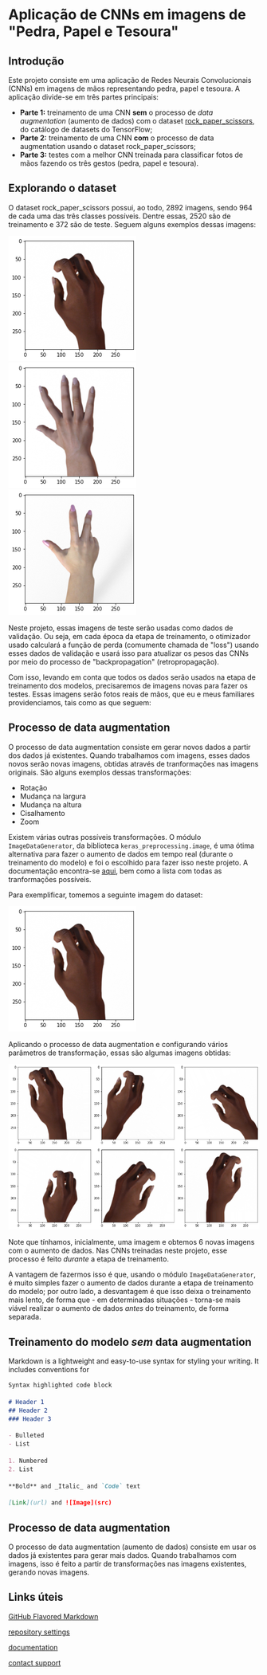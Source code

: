 # Aplicação de CNNs em imagens de "Pedra, Papel e Tesoura"

## Introdução

Este projeto consiste em uma aplicação de Redes Neurais Convolucionais (CNNs) em imagens de mãos representando pedra, papel e tesoura. A aplicação divide-se em três partes principais:

* **Parte 1:** treinamento de uma CNN **sem** o processo de _data augmentation_ (aumento de dados) com o dataset [rock_paper_scissors](https://www.tensorflow.org/datasets/catalog/rock_paper_scissors), do catálogo de datasets do TensorFlow;
* **Parte 2:** treinamento de uma CNN **com** o processo de data augmentation usando o dataset rock_paper_scissors;
* **Parte 3:** testes com a melhor CNN treinada para classificar fotos de mãos fazendo os três gestos (pedra, papel e tesoura).

## Explorando o dataset

O dataset rock_paper_scissors possui, ao todo, 2892 imagens, sendo 964 de cada uma das três classes possíveis. Dentre essas, 2520 são de treinamento e 372 são de teste. Seguem alguns exemplos dessas imagens:

![mao1](imgs/mao1.png "Mão fazendo o gesto de pedra") ![mao2](imgs/mao2.png "Mão fazendo o gesto de papel") ![mao3](imgs/mao3.png "Mão fazendo o gesto de tesoura")

Neste projeto, essas imagens de teste serão usadas como dados de validação. Ou seja, em cada época da etapa de treinamento, o otimizador usado calculará a função de perda (comumente chamada de "loss") usando esses dados de validação e usará isso para atualizar os pesos das CNNs por meio do processo de "backpropagation" (retropropagação).

Com isso, levando em conta que todos os dados serão usados na etapa de treinamento dos modelos, precisaremos de imagens novas para fazer os testes. Essas imagens serão fotos reais de mãos, que eu e meus familiares providenciamos, tais como as que seguem:



## Processo de data augmentation

O processo de data augmentation consiste em gerar novos dados a partir dos dados já existentes. Quando trabalhamos com imagens, esses dados novos serão novas imagens, obtidas através de tranformações nas imagens originais. São alguns exemplos dessas transformações:

* Rotação
* Mudança na largura
* Mudança na altura
* Cisalhamento
* Zoom

Existem várias outras possíveis transformações. O módulo ```ImageDataGenerator```, da biblioteca ```keras_preprocessing.image```, é uma ótima alternativa para fazer o aumento de dados em tempo real (durante o treinamento do modelo) e foi o escolhido para fazer isso neste projeto. A documentação encontra-se [aqui](https://www.tensorflow.org/api_docs/python/tf/keras/preprocessing/image/ImageDataGenerator), bem como a lista com todas as tranformações possíveis.

Para exemplificar, tomemos a seguinte imagem do dataset:

![mao_antes_data_augmentation](imgs/mao_antes_data_augmentation.png "Imagem antes do processo de data augmentation")

Aplicando o processo de data augmentation e configurando vários parâmetros de transformação, essas são algumas imagens obtidas:

![maos_data_augmentation](imgs/maos_data_augmentation.png "Resultados do processo de data augmentation")

Note que tínhamos, inicialmente, uma imagem e obtemos 6 novas imagens com o aumento de dados. Nas CNNs treinadas neste projeto, esse processo é feito _durante_ a etapa de treinamento. 

A vantagem de fazermos isso é que, usando o módulo ```ImageDataGenerator```, é muito simples fazer o aumento de dados durante a etapa de treinamento do modelo; por outro lado, a desvantagem é que isso deixa o treinamento mais lento, de forma que - em determinadas situações - torna-se mais viável realizar o aumento de dados _antes_ do treinamento, de forma separada.

## Treinamento do modelo _sem_ data augmentation

Markdown is a lightweight and easy-to-use syntax for styling your writing. It includes conventions for

```markdown
Syntax highlighted code block

# Header 1
## Header 2
### Header 3

- Bulleted
- List

1. Numbered
2. List

**Bold** and _Italic_ and `Code` text

[Link](url) and ![Image](src)
```
## Processo de data augmentation

O processo de data augmentation (aumento de dados) consiste em usar os dados já existentes para gerar mais dados. Quando trabalhamos com imagens, isso é feito a partir de transformações nas imagens existentes, gerando novas imagens.

## 

## Links úteis

[GitHub Flavored Markdown](https://guides.github.com/features/mastering-markdown/)

[repository settings](https://github.com/gustavor10silva/CNN-Pedra-Papel-Tesoura/settings/pages)

[documentation](https://docs.github.com/categories/github-pages-basics/)

[contact support](https://support.github.com/contact)
